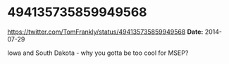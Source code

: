 # 494135735859949568
https://twitter.com/TomFrankly/status/494135735859949568
**Date:** 2014-07-29

Iowa and South Dakota - why you gotta be too cool for MSEP?
